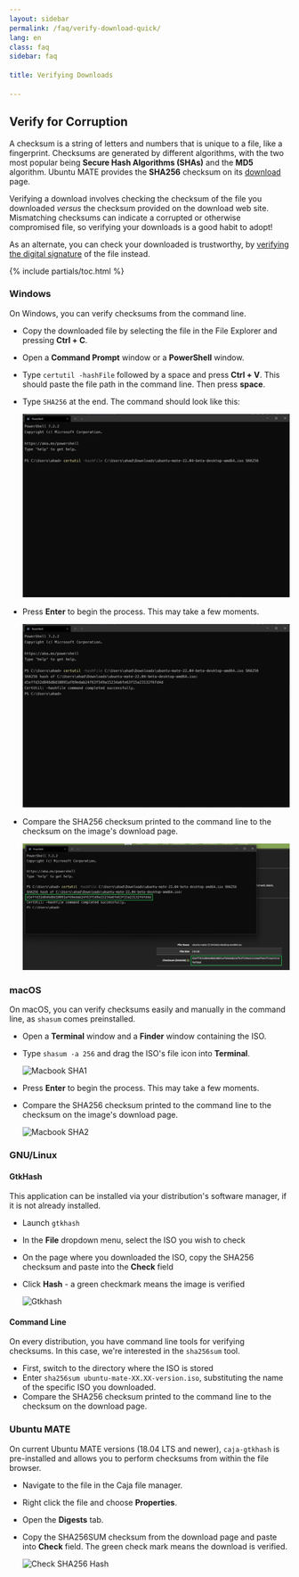 ```yaml
---
layout: sidebar
permalink: /faq/verify-download-quick/
lang: en
class: faq
sidebar: faq

title: Verifying Downloads

---
```


## Verify for Corruption

A checksum is a string of letters and numbers that is unique to a file, like a
fingerprint. Checksums are generated by different algorithms, with the two most
popular being **Secure Hash Algorithms (SHAs)** and the **MD5** algorithm.
Ubuntu MATE provides the **SHA256** checksum on its [download](/download/) page.

Verifying a download involves checking the checksum of the file you downloaded
*versus* the checksum provided on the download web site. Mismatching checksums
can indicate a corrupted or otherwise compromised file, so verifying your
downloads is a good habit to adopt!

As an alternate, you can check your downloaded is trustworthy, by [verifying
the digital signature](/faq/verify-download-secure/) of the file instead.

{% include partials/toc.html %}


### Windows

On Windows, you can verify checksums from the command line.

* Copy the downloaded file by selecting the file in the File Explorer and pressing **Ctrl + C**.
* Open a **Command Prompt** window or a **PowerShell** window.
* Type `certutil -hashFile` followed by a space and press **Ctrl + V**. This should paste the file path in the command line. Then press **space**.
* Type `SHA256` at the end. The command should look like this:

    ![Windows SHA256](/images/faq/verify/Windows-SHA256-command.png)

* Press **Enter** to begin the process. This may take a few moments.

    ![Windows SHA256](/images/faq/verify/Windows-SHA256-result.png)

* Compare the SHA256 checksum printed to the command line to the checksum on
the image's download page.

    ![Windows SHA256](/images/faq/verify/Windows-SHA256-check.png)

### macOS

On macOS, you can verify checksums easily and manually in the command line, as
`shasum` comes preinstalled.

* Open a **Terminal** window and a **Finder** window containing the ISO.
* Type `shasum -a 256` and drag the ISO's file icon into **Terminal**.

    ![Macbook SHA1](/images/faq/verify/MacbookSHA1.png)

* Press **Enter** to begin the process. This may take a few moments.
* Compare the SHA256 checksum printed to the command line to the checksum on
the image's download page.

    ![Macbook SHA2](/images/faq/verify/MacbookSHA2.png)


### GNU/Linux

#### GtkHash

This application can be installed via your distribution's software manager, if it is not already installed.

* Launch `gtkhash`
* In the **File** dropdown menu, select the ISO you wish to check
* On the page where you downloaded the ISO, copy the SHA256 checksum and paste into the **Check** field
* Click **Hash** - a green checkmark means the image is verified

    ![Gtkhash](/images/faq/verify/gtkhash.png)

#### Command Line

On every distribution, you have command line tools for verifying checksums.
In this case, we're interested in the `sha256sum` tool.

* First, switch to the directory where the ISO is stored
* Enter `sha256sum ubuntu-mate-XX.XX-version.iso`, substituting the name of the specific ISO you downloaded.
* Compare the SHA256 checksum printed to the command line to the checksum on the download page.


### Ubuntu MATE

On current Ubuntu MATE versions (18.04 LTS and newer), `caja-gtkhash` is
pre-installed and allows you to perform checksums from within the file browser.

* Navigate to the file in the Caja file manager.
* Right click the file and choose **Properties**.
* Open the **Digests** tab.
* Copy the SHA256SUM checksum from the download page and paste into **Check** field. The green check mark means the download is verified.

    ![Check SHA256 Hash](/images/faq/verify/Check-SHA256-Hash.png)
